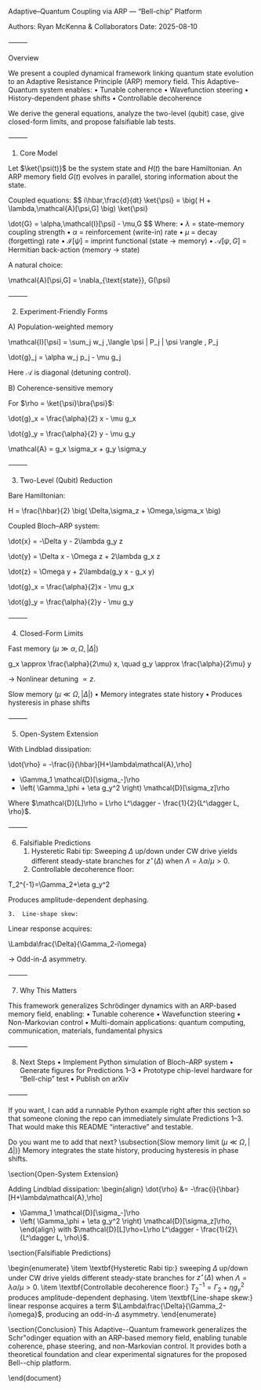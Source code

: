 Adaptive–Quantum Coupling via ARP — “Bell-chip” Platform

Authors: Ryan McKenna & Collaborators
Date: 2025-08-10

⸻

Overview

We present a coupled dynamical framework linking quantum state evolution to an Adaptive Resistance Principle (ARP) memory field.
This Adaptive–Quantum system enables:
	•	Tunable coherence
	•	Wavefunction steering
	•	History-dependent phase shifts
	•	Controllable decoherence

We derive the general equations, analyze the two-level (qubit) case, give closed-form limits, and propose falsifiable lab tests.

⸻

1. Core Model

Let $\ket{\psi(t)}$ be the system state and $H(t)$ the bare Hamiltonian.
An ARP memory field $G(t)$ evolves in parallel, storing information about the state.

Coupled equations:
$$
i\hbar\,\frac{d}{dt} \ket{\psi}
= \big( H + \lambda\,\mathcal{A}[\psi,G] \big) \ket{\psi}

\dot{G} = \alpha\,\mathcal{I}[\psi] - \mu\,G
$$
Where:
	•	$\lambda$ = state–memory coupling strength
	•	$\alpha$ = reinforcement (write-in) rate
	•	$\mu$ = decay (forgetting) rate
	•	$\mathcal{I}[\psi]$ = imprint functional (state → memory)
	•	$\mathcal{A}[\psi,G]$ = Hermitian back-action (memory → state)

A natural choice:

\mathcal{A}[\psi,G] = \nabla_{\text{state}}\, G(\psi)


⸻

2. Experiment-Friendly Forms

A) Population-weighted memory

\mathcal{I}[\psi] = \sum_j w_j \,\langle \psi | P_j | \psi \rangle \, P_j

\dot{g}_j = \alpha w_j p_j - \mu g_j

Here $\mathcal{A}$ is diagonal (detuning control).

B) Coherence-sensitive memory

For $\rho = \ket{\psi}\bra{\psi}$:

\dot{g}_x = \frac{\alpha}{2} x - \mu g_x

\dot{g}_y = \frac{\alpha}{2} y - \mu g_y

\mathcal{A} = g_x \sigma_x + g_y \sigma_y


⸻

3. Two-Level (Qubit) Reduction

Bare Hamiltonian:

H = \frac{\hbar}{2} \big( \Delta\,\sigma_z + \Omega\,\sigma_x \big)

Coupled Bloch–ARP system:

\dot{x} = -\Delta y - 2\lambda g_y z

\dot{y} = \Delta x - \Omega z + 2\lambda g_x z

\dot{z} = \Omega y + 2\lambda(g_y x - g_x y)

\dot{g}_x = \frac{\alpha}{2}x - \mu g_x

\dot{g}_y = \frac{\alpha}{2}y - \mu g_y


⸻

4. Closed-Form Limits

Fast memory ($\mu \gg \alpha,\Omega,|\Delta|$)

g_x \approx \frac{\alpha}{2\mu} x, \quad g_y \approx \frac{\alpha}{2\mu} y

→ Nonlinear detuning $\propto z$.

Slow memory ($\mu \ll \Omega,|\Delta|$)
	•	Memory integrates state history
	•	Produces hysteresis in phase shifts

⸻

5. Open-System Extension

With Lindblad dissipation:

\dot{\rho} = -\frac{i}{\hbar}[H+\lambda\mathcal{A},\rho]
+ \Gamma_1 \mathcal{D}[\sigma_-]\rho
+ \left( \Gamma_\phi + \eta g_y^2 \right) \mathcal{D}[\sigma_z]\rho

Where $\mathcal{D}[L]\rho = L\rho L^\dagger - \frac{1}{2}{L^\dagger L, \rho}$.

⸻

6. Falsifiable Predictions
	1.	Hysteretic Rabi tip:
Sweeping $\Delta$ up/down under CW drive yields different steady-state branches for $z^\star(\Delta)$ when $\Lambda=\lambda\alpha/\mu>0$.
	2.	Controllable decoherence floor:

T_2^{-1}=\Gamma_2+\eta g_y^2

Produces amplitude-dependent dephasing.

	3.	Line-shape skew:
Linear response acquires:

\Lambda\frac{\Delta}{\Gamma_2-i\omega}

→ Odd-in-$\Delta$ asymmetry.

⸻

7. Why This Matters

This framework generalizes Schrödinger dynamics with an ARP-based memory field, enabling:
	•	Tunable coherence
	•	Wavefunction steering
	•	Non-Markovian control
	•	Multi-domain applications: quantum computing, communication, materials, fundamental physics

⸻

8. Next Steps
	•	Implement Python simulation of Bloch–ARP system
	•	Generate figures for Predictions 1–3
	•	Prototype chip-level hardware for “Bell-chip” test
	•	Publish on arXiv

⸻

If you want, I can add a runnable Python example right after this section so that someone cloning the repo can immediately simulate Predictions 1–3. That would make this README “interactive” and testable.

Do you want me to add that next?
\subsection{Slow memory limit ($\mu \ll \Omega,|\Delta|$)}
Memory integrates the state history, producing hysteresis in phase shifts.

\section{Open-System Extension}

Adding Lindblad dissipation:
\begin{align}
\dot{\rho} &= -\frac{i}{\hbar}[H+\lambda\mathcal{A},\rho]
+ \Gamma_1 \mathcal{D}[\sigma_-]\rho
+ \left( \Gamma_\phi + \eta g_y^2 \right) \mathcal{D}[\sigma_z]\rho,
\end{align}
with $\mathcal{D}[L]\rho=L\rho L^\dagger - \frac{1}{2}\{L^\dagger L, \rho\}$.

\section{Falsifiable Predictions}

\begin{enumerate}
\item \textbf{Hysteretic Rabi tip:} sweeping $\Delta$ up/down under CW drive yields different steady-state branches for $z^\star(\Delta)$ when $\Lambda=\lambda\alpha/\mu>0$.
\item \textbf{Controllable decoherence floor:} $T_2^{-1}=\Gamma_2+\eta g_y^2$ produces amplitude-dependent dephasing.
\item \textbf{Line-shape skew:} linear response acquires a term $\Lambda\frac{\Delta}{\Gamma_2-i\omega}$, producing an odd-in-$\Delta$ asymmetry.
\end{enumerate}

\section{Conclusion}
This Adaptive--Quantum framework generalizes the Schr\"odinger equation with an ARP-based memory field, enabling tunable coherence, phase steering, and non-Markovian control.
It provides both a theoretical foundation and clear experimental signatures for the proposed Bell--chip platform.

\end{document}
